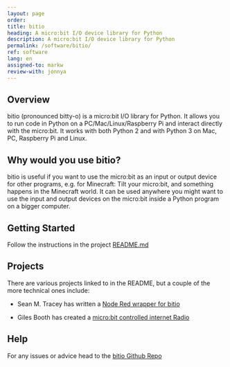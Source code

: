 ```yaml
---
layout: page
order:
title: bitio
heading: A micro:bit I/O device library for Python
description: A micro:bit I/O device library for Python
permalink: /software/bitio/
ref: software
lang: en
assigned-to: markw
review-with: jonnya
---
```


## Overview

bitio (pronounced bitty-o) is a micro:bit I/O library for Python. It allows you to run code in Python on a PC/Mac/Linux/Raspberry Pi and interact directly with the micro:bit. It works with both Python 2 and with Python 3 on Mac, PC, Raspberry Pi and Linux.

## Why would you use bitio?

bitio is useful if you want to use the micro:bit as an input or output device for other programs, e.g. for Minecraft: Tilt your micro:bit, and something happens in the Minecraft world. It can be used anywhere you might want to use the input and output devices on the micro:bit inside a Python program on a bigger computer.

## Getting Started

Follow the instructions in the project [README.md](https://github.com/whaleygeek/bitio#getting-started)

## Projects

There are various projects linked to in the README, but a couple of the more technical ones include:

- Sean M. Tracey has written a [Node Red wrapper for bitio](https://flows.nodered.org/node/node-red-contrib-bitio-wrapper)

- Giles Booth has created a [micro:bit controlled internet Radio](http://www.suppertime.co.uk/blogmywiki/2017/08/microbit-controlled-radio/)

## Help

For any issues or advice head to the [bitio Github Repo](https://github.com/whaleygeek/bitio/issues)
